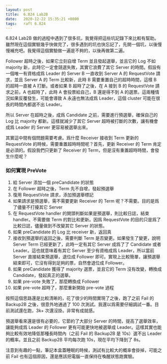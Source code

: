 ```yaml
---
layout: post
title:  6.824 Lab2B
date:   2020-12-22 15:35:21 +0800
tags:   raft 6.824
---
```


6.824 Lab2B 做的過程中遇到了很多坑，我覺得把這些坑記錄下來比較有幫助。雖然現在這個實驗幾乎快做完了，很多遇到的坑也快忘記了，先開一個坑，以後慢慢補充吧。我覺得這個實驗做一遍是不夠的，以後再做第二遍。

Follower 超時之後，如果它立刻自增 Term 並且發起選舉，並且它的 Log 不如 majority 新，此時它一定會競選失敗，其實它浪費了其它 Server 的時間。假設有一個唯一有資格成爲 Leader 的 Server B 一直收到 Server A 的 RequestVote 請求，並且 Server A 的 Term 比較新，此時 B 需要重置自己的超時時間，這樣 B 的超時一直被 A 打斷。或者如果 B 超時了之後，在 A 接到 B 的 RequestVote 請求之前，A 也超時了，此時 A 會投票給自己，B 還是得不到 A 的選票。這兩種情況如果反覆發生，可能會導致 A 永遠也無法成爲 Leader，這個 cluster 可能在很長的時間內都選不出 Leader。

所以 Server 在超時之後，成爲 Candidate 之前，需要進行預選舉，確保自己的 Log 比 majority 都新。這樣就減少了其它 Server 超時被打斷的次數，讓有機會成爲 Leader 的 Server 更容易被選舉出來。

其實這中間有個問題需要考慮。爲什麼 Receiver 接收到 Term 更新的 RequestVote 的時候，需要重置超時時間呢？首先，更新 Receiver 的 Term 肯定是必須的。假設我們只更新了 Receiver 的 Term，但是沒有重置超時時間，會發生什麼呢？

### 如何實現 PreVote

1. 給 Server 添加一個 preCandidate 的狀態
2. 在 Follower 超時之後，Term 先不自增，發起預選舉
3. 復用 RequestVote 請求，添加預選舉標記
4. 如果請求是預選舉，需不需要更新 Receiver 的 Term 呢？不需要。目的是爲了儘量不打擾其它 Server
5. 在 RequestVote handler 的開頭判斷如果是預選舉，則比較日誌，結束 handler。不需要做 Term 的對比和更新。因爲 RequestVote 的目的只是爲了比較日誌，儘量做到不改變其它 Server 的狀態。
6. 如果 preCandidate 的 Log 比 receiver 新，返回真
7. 接收到預選舉的返回之後，需要判斷 Term 是否變更。如果發生了變更，說明 Server Term 已經更新了，此時一定有其它 Server 成爲了了 Candidate 或者 Leader。這也就意味着有其它 Server 至少有資格成爲 Leader，所以當前 Server 直接結束預選舉，退位成 Follower 即可。實現上比較簡單，讓預選舉結束即可，它沒有得到足夠的票，自然會退位成 Follower。
8. 如果 preCandidate 獲得了 majority 選票，並且它的 Term 沒有改變，轉換成 Candidate，發起真正的選舉。
9. 如果 pre-vote 失敗了，那麼轉換成 Follower
10. 如果 pre-vote 超時了，那麼重新開始 pre-vote 過程

按照這個思路還是比較清晰的，花了很少的時間實現了之後，跑了之前 Fail 的 Backup2B 之後，很意外地通過了 100 次測試。我還以爲需要仔細調試一番。目前測試還在跑，3k+ 次還沒掛。非常有成就感。

預選舉看來還是很有必要的，它節約了大部分 Server 的時間，提高了選舉效率，讓能夠成爲 Leader 的 Follower 更有可能更快地被選舉成 Leader。這樣其實也能夠比較有效地降低那種長時間內（之前 Fail 的 Backup2B 是 10s）選不出 Leader 的概率。並且之前 Backup2B 平均每次跑 10s，現在平均下降到了 8s。

注意到有趣的一點，筆記本盒蓋睡眠的時候，測試有比較大的概率會掛掉，可能之前 Fail 也有這個原因，還是應該把電腦一直保持在喚醒狀態跑實驗。
